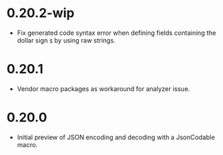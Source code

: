# 0.20.2-wip

- Fix generated code syntax error when defining fields containing the dollar sign `$` by using raw strings.

# 0.20.1

- Vendor macro packages as workaround for analyzer issue.

# 0.20.0

- Initial preview of JSON encoding and decoding with a JsonCodable macro.
